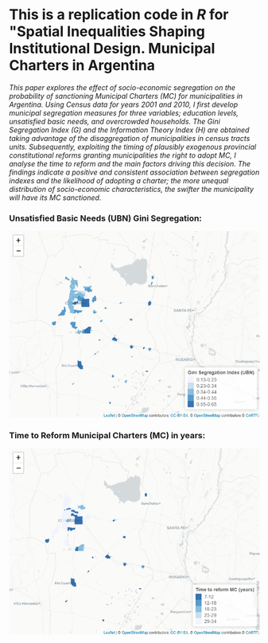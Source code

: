This is a replication code in *R* for "Spatial Inequalities Shaping Institutional Design. Municipal Charters in Argentina
================


*This paper explores the effect of socio-economic segregation on the probability of sanctioning Municipal Charters (MC) for municipalities in Argentina. Using Census data for years 2001 and 2010, I first develop municipal segregation measures for three variables; education levels, unsatisfied basic needs, and overcrowded households. The Gini Segregation Index (G) and the Information Theory Index (H) are obtained taking advantage of the disaggregation of municipalities in census tracts units. Subsequently, exploiting the timing of plausibly exogenous provincial constitutional reforms granting municipalities the right to adopt MC, I analyse the time to reform and the main factors driving this decision. The findings indicate a positive and consistent association between segregation indexes and the likelihood of adopting a charter; the more unequal distribution of socio-economic characteristics, the swifter the municipality will have its MC sanctioned.*


### Unsatisfied Basic Needs (UBN) Gini Segregation:
<!-- ![Segregation in Cordoba](https://github.com/santiagodiaz10/seg_municharters/blob/main/images/cba_gini_segregation.png)
-->

<!--
```{r}
knitr::include_graphics("./images/cba_gini_segregation.PNG",  error = F)
```
-->

![Segregation in Cordoba](./images/cba_gini_segregation.png)

### Time to Reform Municipal Charters (MC) in years:
<!-- ![Time to reform MC in Cordoba province](https://github.com/santiagodiaz10/seg_municharters/blob/main/images/cba_time_to_co.png)
-->
![Time to reform MC in Cordoba province](./images/cba_time_to_co.png)